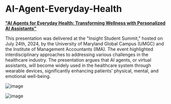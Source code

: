 # AI-Agent-Everyday-Health

[**"AI Agents for Everyday Health: Transforming Wellness with Personalized AI Assistants"**](https://youtu.be/H82RPb7cId8)

This presentation was delivered at the "Insight Student Summit," hosted on July 24th, 2024, by the University of Maryland Global Campus (UMGC) and the Institute of Management Accountants (IMA). The event highlighted interdisciplinary approaches to addressing various challenges in the healthcare industry. The presentation argues that AI agents, or virtual assistants, will become widely used in the healthcare system through wearable devices, significantly enhancing patients' physical, mental, and emotional well-being.

![image](https://github.com/user-attachments/assets/e0ac22d7-1f15-43dd-bafb-b628257ce2fd)

![image](https://github.com/user-attachments/assets/63ab716c-0caf-4e1e-9863-caf5ae3e3cdc)
